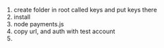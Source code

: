 1. create folder in root called keys and put keys there
2. install 
3. node payments.js 
4. copy url, and auth with test account
5. 